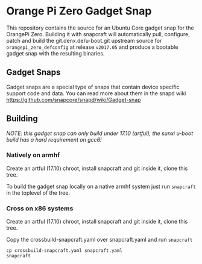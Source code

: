 # Orange Pi Zero Gadget Snap

This repository contains the source for an Ubuntu Core gadget snap
for the OrangePi Zero. Building it with snapcraft will
automatically pull, configure, patch and build the git.denx.de/u-boot.git
upstream source for `orangepi_zero_defconfig` at release `v2017.05` and produce
a bootable gadget snap with the resulting binaries.

## Gadget Snaps

Gadget snaps are a special type of snaps that contain device specific support
code and data. You can read more about them in the snapd wiki
https://github.com/snapcore/snapd/wiki/Gadget-snap

## Building

*NOTE: this gadget snap can only build under 17.10 (artful), the sunxi u-boot build
has a hard requirement on gcc6!*

### Natively on armhf

Create an artful (17.10) chroot, install snapcraft and git inside it, clone this
tree.

To build the gadget snap locally on a native armhf system just run `snapcraft`
in the toplevel of the tree.

### Cross on x86 systems

Create an artful (17.10) chroot, install snapcraft and git inside it, clone this
tree.

Copy the crossbuild-snapcraft.yaml over snapcraft.yaml and run `snapcraft`

```
cp crossbuild-snapcraft.yaml snapcraft.yaml
snapcraft
```

